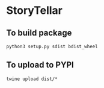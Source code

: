# StoryTellar

## To build package

```
python3 setup.py sdist bdist_wheel
```

## To upload to PYPI

```
twine upload dist/*
```
